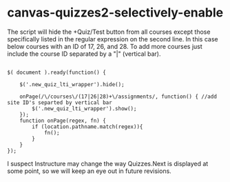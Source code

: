 # canvas-quizzes2-selectively-enable

The script will hide the +Quiz/Test button from all courses except those specifically listed in the regular expression on the second line. In this case below courses with an ID of 17, 26, and 28. To add more courses just include the course ID separated by a "|" (vertical bar).

```

$( document ).ready(function() {
	
	$('.new_quiz_lti_wrapper').hide();
	
	onPage(/\/courses\/(17|26|28)+\/assignments/, function() { //add site ID's separted by vertical bar
		$('.new_quiz_lti_wrapper').show();
	});
	function onPage(regex, fn) {
  		if (location.pathname.match(regex)){
			fn();
		}
	}
});
```

I suspect Instructure may change the way Quizzes.Next is displayed at some point, so we will keep an eye out in future revisions.
